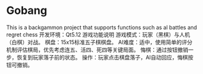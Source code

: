 # Gobang
This is a backgammon project that supports functions such as al battles and regret chess
开发环境：Qt5.12
游戏功能说明
游戏模式：玩家（黑棋）与人机（白棋）对战。
棋盘：15x15标准五子棋棋盘。
AI难度：适中，使用简单的评分机制评估棋局，优先考虑连五、活四、死四等关键局面。
悔棋：通过按钮撤销一步，恢复到玩家落子前的状态。
操作：玩家点击棋盘落子，AI自动回应，悔棋按钮可撤销。
